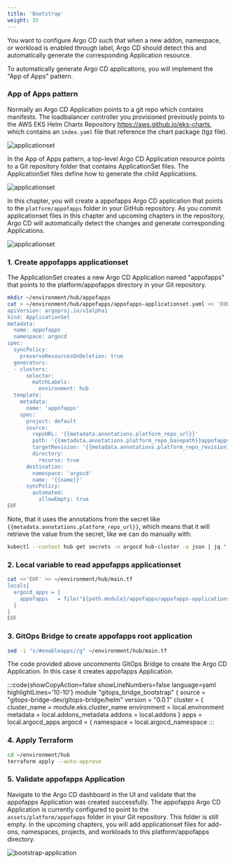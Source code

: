 ```yaml
---
title: 'Bootstrap'
weight: 35
---
```


You want to configure Argo CD such that when a new addon, namespace, or workload is enabled through label, Argo CD should detect this and automatically generate the corresponding Application resource.

To automatically generate Argo CD applications, you will implement the "App of Apps" pattern.

### App of Apps pattern

Normally an Argo CD Application points to a git repo which contains manifests. The loadbalancer controller you provisioned previously points to the AWS EKS Helm Charts Repository https://aws.github.io/eks-charts, which contains an `ìndex.yaml` file that reference the chart package (tgz file).

 
 ![applicationset](/static/images/lb-helmchart-folder.png)


In the App of Apps pattern, a top-level Argo CD Application resource points to a Git repository folder that contains ApplicationSet files. The ApplicationSet files define how to generate the child Applications. 

![applicationset](/static/images/app-of-apps.png)


In this chapter, you will create a appofapps Argo CD application that points to the `platform/appofapps` folder in your GitHub repository. As you commit applicationset files in this chapter and upcoming chapters in the repository, Argo CD will automatically detect the changes and generate corresponding Applications.


![applicationset](/static/images/bootstrap-appofapps.png)




### 1. Create appofapps applicationset 

The ApplicationSet creates a new Argo CD Application named "appofapps" that points to the platform/appofapps directory in your Git repository.

```bash
mkdir ~/environment/hub/appofapps
cat > ~/environment/hub/appofapps/appofapps-applicationset.yaml << 'EOF'
apiVersion: argoproj.io/v1alpha1
kind: ApplicationSet
metadata:
  name: appofapps
  namespace: argocd
spec:
  syncPolicy:
    preserveResourcesOnDeletion: true
  generators:
  - clusters:
      selector:
        matchLabels:
          environment: hub
  template:
    metadata:
      name: 'appofapps'
    spec:
      project: default
      source:
        repoURL: '{{metadata.annotations.platform_repo_url}}'
        path: '{{metadata.annotations.platform_repo_basepath}}appofapps'
        targetRevision: '{{metadata.annotations.platform_repo_revision}}'
        directory:
          recurse: true
      destination:
        namespace: 'argocd'
        name: '{{name}}'
      syncPolicy:
        automated:
          allowEmpty: true
EOF
```

Note, that it uses the annotations from the secret like `{{metadata.annotations.platform_repo_url}}`, which means that it will retrieve the value from the secret, like we can do manually with:

```bash
kubectl --context hub get secrets -n argocd hub-cluster -o json | jq ".metadata.annotations.platform_repo_url"
```

### 2. Local variable to read appofapps applicationset

```bash
cat <<'EOF' >> ~/environment/hub/main.tf
locals{
  argocd_apps = {
    appofapps   = file("${path.module}/appofapps/appofapps-applicationset.yaml")
  }
}
EOF
```

### 3. GitOps Bridge to create appofapps root application

```bash
sed -i "s/#enableapps//g" ~/environment/hub/main.tf
```
The code provided above uncomments GitOps Bridge to create the Argo CD Application. In this case it creates appofapps Application.

:::code{showCopyAction=false showLineNumbers=false language=yaml highlightLines='10-10'}
module "gitops_bridge_bootstrap" {
  source  = "gitops-bridge-dev/gitops-bridge/helm"
  version = "0.0.1"
  cluster = {
    cluster_name = module.eks.cluster_name
    environment  = local.environment
     metadata     = local.addons_metadata
     addons       = local.addons
  }
  apps = local.argocd_apps
  argocd = {
    namespace        = local.argocd_namespace
:::

### 4. Apply Terraform

```bash
cd ~/environment/hub
terraform apply --auto-approve
```

### 5. Validate appofapps Application

Navigate to the Argo CD dashboard in the UI and validate that the appofapps Application was created successfully. The appofapps Argo CD Application is currently configured to point to the `assets/platform/appofapps` folder in your Git repository. This folder is still empty. In the upcoming chapters, you will add applicationset files for add-ons, namespaces, projects, and workloads to this platform/appofapps directory.

![bootstrap-application](/static/images/bootstrap-application.png)
